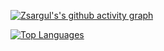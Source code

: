 [![Zsargul's's github activity graph](https://github-readme-activity-graph.vercel.app/graph?username=Zsargul&theme=high-contrast)](https://github.com/ashutosh00710/github-readme-activity-graph)

[![Top Languages](https://github-readme-stats.vercel.app/api/top-langs/?username=Zsargul&layout=donut-vertical&theme=highcontrast)](https://github.com/anuraghazra/github-readme-stats)
